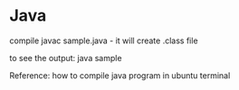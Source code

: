 # Java

compile 
  javac sample.java - it will create .class file

to see the output: 
  java sample
  
Reference:
  how to compile java program in ubuntu terminal

